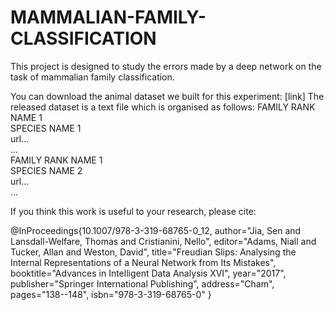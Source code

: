# MAMMALIAN-FAMILY-CLASSIFICATION
This project  is designed to study the errors made by a deep network on the task of mammalian family classification. 

You can download the animal dataset we built for this experiment: [link]
The released dataset is a text file which is organised as follows:
FAMILY RANK NAME 1  
SPECIES NAME 1  
url...  
...  
FAMILY RANK NAME 1  
SPECIES NAME 2  
url...  
...  
  
If you think this work is useful to your research, please cite:  

@InProceedings{10.1007/978-3-319-68765-0_12,
author="Jia, Sen
and Lansdall-Welfare, Thomas
and Cristianini, Nello",
editor="Adams, Niall
and Tucker, Allan
and Weston, David",
title="Freudian Slips: Analysing the Internal Representations of a Neural Network from Its Mistakes",
booktitle="Advances in Intelligent Data Analysis XVI",
year="2017",
publisher="Springer International Publishing",
address="Cham",
pages="138--148",
isbn="978-3-319-68765-0"
}
